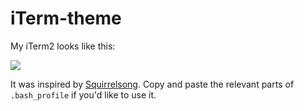 # iTerm-theme

My iTerm2 looks like this: 

![](https://i.imgur.com/93BkMHd.png)

It was inspired by [Squirrelsong](https://github.com/sapegin/squirrelsong). Copy and paste the relevant parts of `.bash_profile` if you'd like to use it.

